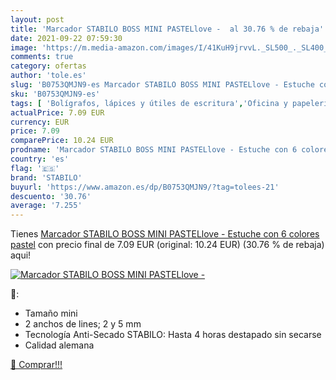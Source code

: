 ```yaml
---
layout: post
title: 'Marcador STABILO BOSS MINI PASTELlove -  al 30.76 % de rebaja'
date: 2021-09-22 07:59:30
image: 'https://m.media-amazon.com/images/I/41KuH9jrvvL._SL500_._SL400_.jpg'
comments: true
category: ofertas
author: 'tole.es'
slug: 'B0753QMJN9-es Marcador STABILO BOSS MINI PASTELlove - Estuche con 6...'
sku: 'B0753QMJN9-es'
tags: [ 'Bolígrafos, lápices y útiles de escritura','Oficina y papelería','Rotuladores y subrayadores','Subrayadores','stabilo', ]
actualPrice: 7.09 EUR
currency: EUR
price: 7.09
comparePrice: 10.24 EUR
prodname: 'Marcador STABILO BOSS MINI PASTELlove - Estuche con 6 colores pastel'
country: 'es'
flag: '🇪🇸'
brand: 'STABILO'
buyurl: 'https://www.amazon.es/dp/B0753QMJN9/?tag=tolees-21'
descuento: '30.76'
average: '7.255'
---
```


Tienes [Marcador STABILO BOSS MINI PASTELlove - Estuche con 6 colores pastel](https://www.amazon.es/dp/B0753QMJN9/?tag=tolees-21) con precio final de  7.09 EUR (original: 10.24 EUR) (30.76 %  de rebaja) aqui!

[![Marcador STABILO BOSS MINI PASTELlove - ](https://m.media-amazon.com/images/I/41KuH9jrvvL._SL500_._SL400_.jpg)](https://www.amazon.es/dp/B0753QMJN9/?tag=tolees-21)

🔎:

- Tamaño mini
- 2 anchos de lines; 2 y 5 mm
- Tecnología Anti-Secado STABILO: Hasta 4 horas destapado sin secarse
- Calidad alemana

[🛒 Comprar!!!](https://www.amazon.es/dp/B0753QMJN9/?tag=tolees-21)
